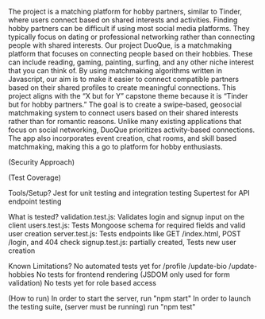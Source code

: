 The project is a matching platform for hobby partners, similar to Tinder, where users connect based on shared interests and activities.
Finding hobby partners can be difficult if using most social media platforms. They typically focus on dating or professional networking rather than connecting people with shared interests. Our project DuoQue, is a matchmaking platform that focuses on connecting people based on their hobbies. These can include reading, gaming, painting, surfing, and any other niche interest that you can think of. By using matchmaking algorithms written in Javascript, our aim is to make it easier to connect compatible partners based on their shared profiles to create meaningful connections. 
This project aligns with the “X but for Y” capstone theme because it is “Tinder but for hobby partners.” The goal is to create a swipe-based, geosocial matchmaking system to connect users based on their shared interests rather than for romantic reasons. 
Unlike many existing applications that focus on social networking, DuoQue prioritizes activity-based connections. The app also incorporates event creation, chat rooms, and skill based matchmaking, making this a go to platform for hobby enthusiasts.

(Security Approach)

(Test Coverage)

Tools/Setup?
	Jest for unit testing and integration testing
	Supertest for API endpoint testing

What is tested?
	validation.test.js: Validates login and signup input on the client
	users.test.js: Tests Mongoose schema for required fields and valid user creation
	server.test.js: Tests endpoints like GET /index.html, POST /login, and 404 check
	signup.test.js: partially created, Tests new user creation

Known Limitations?
	No automated tests yet for /profile /update-bio /update-hobbies
	No tests for frontend rendering (JSDOM only used for form validation)
	No tests yet for role based access
 
(How to run)
	In order to start the server, run "npm start"
	In order to launch the testing suite, (server must be running) run "npm test"

